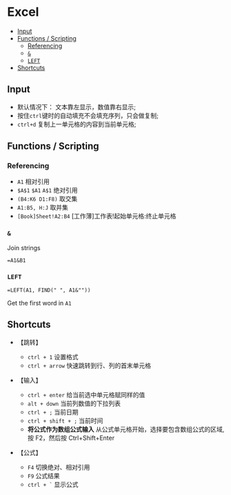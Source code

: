 Excel
===========

- [Input](#input)
- [Functions / Scripting](#functions--scripting)
	- [Referencing](#referencing)
	- [`&`](#)
	- [`LEFT`](#left)
- [Shortcuts](#shortcuts)


## Input

* 默认情况下： 文本靠左显示，数值靠右显示;
* 按住`ctrl`键时的自动填充不会填充序列，只会做复制;
* `ctrl+d` 复制上一单元格的内容到当前单元格;


## Functions / Scripting

### Referencing

* `A1`  相对引用
* `$A$1`  `$A1`  `A$1` 绝对引用
* `(B4:K6 D1:F8)`  取交集
* `A1:B5, H:J`  取并集
* `[Book]Sheet!A2:B4`  [工作薄]工作表!起始单元格:终止单元格


### `&`

Join strings

```excel
=A1&B1
```

### `LEFT`

```excel
=LEFT(A1, FIND(" ", A1&""))
```

Get the first word in `A1`


## Shortcuts

* 【跳转】

	* `ctrl + 1`    设置格式
	* `ctrl + arrow` 快速跳转到行、列的首末单元格

* 【输入】

	* `ctrl + enter`  给当前选中单元格赋同样的值
	* `alt + down`  当前列数值的下拉列表
	* `ctrl + ;`  当前日期
	* `ctrl + shift + ;` 当前时间
	* **将公式作为数组公式输入** 从公式单元格开始，选择要包含数组公式的区域, 按 F2，然后按 Ctrl+Shift+Enter

* 【公式】

	* `F4`  切换绝对、相对引用
	* `F9` 公式结果
	* <code>ctrl + `</code> 显示公式

